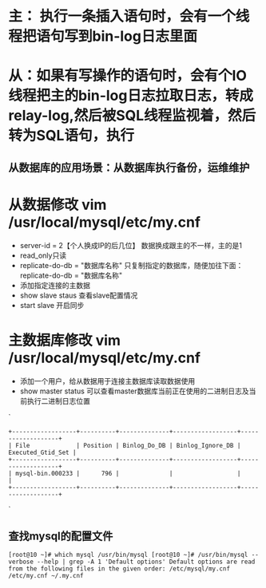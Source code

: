 # 主： 执行一条插入语句时，会有一个线程把语句写到bin-log日志里面
# 从：如果有写操作的语句时，会有个IO线程把主的bin-log日志拉取日志，转成relay-log,然后被SQL线程监视着，然后转为SQL语句，执行

## 从数据库的应用场景：从数据库执行备份，运维维护

# 从数据修改 vim /usr/local/mysql/etc/my.cnf
- server-id = 2【个人换成IP的后几位】 数据换成跟主的不一样，主的是1
- read_only只读
- replicate-do-db = "数据库名称" 只复制指定的数据库，随便加往下面：replicate-do-db = "数据库名称"
- 添加指定连接的主数据
- show slave staus 查看slave配置情况
- start slave 开启同步

# 主数据库修改 vim /usr/local/mysql/etc/my.cnf
- 添加一个用户，给从数据用于连接主数据库读取数据使用
- show master status 可以查看master数据库当前正在使用的二进制日志及当前执行二进制日志位置

`

    +------------------+----------+--------------+------------------+-------------------+
    | File             | Position | Binlog_Do_DB | Binlog_Ignore_DB | Executed_Gtid_Set |
    +------------------+----------+--------------+------------------+-------------------+
    | mysql-bin.000233 |      796 |              |                  |                   |
    +------------------+----------+--------------+------------------+-------------------+

`




## 查找mysql的配置文件
`
[root@10 ~]# which mysql
/usr/bin/mysql
[root@10 ~]# /usr/bin/mysql --verbose --help | grep -A 1 'Default options'
Default options are read from the following files in the given order:
/etc/mysql/my.cnf /etc/my.cnf ~/.my.cnf 
`